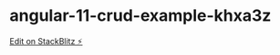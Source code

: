 # angular-11-crud-example-khxa3z

[Edit on StackBlitz ⚡️](https://stackblitz.com/edit/angular-11-crud-example-khxa3z)